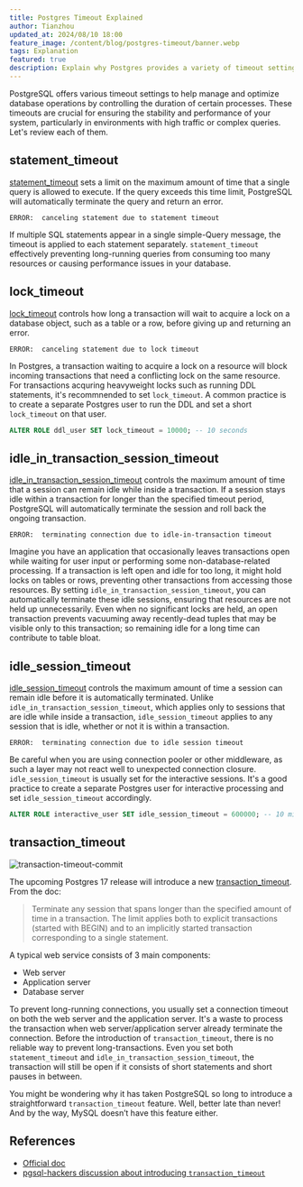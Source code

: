 ```yaml
---
title: Postgres Timeout Explained
author: Tianzhou
updated_at: 2024/08/10 18:00
feature_image: /content/blog/postgres-timeout/banner.webp
tags: Explanation
featured: true
description: Explain why Postgres provides a variety of timeout settings.
---
```


PostgreSQL offers various timeout settings to help manage and optimize database operations by controlling the duration of certain processes.
These timeouts are crucial for ensuring the stability and performance of your system, particularly in environments with high traffic or complex queries. Let's review each of them.

## statement_timeout

[statement_timeout](https://www.postgresql.org/docs/current/runtime-config-client.html#GUC-STATEMENT-TIMEOUT) sets a limit on the maximum amount of time that a single query is allowed to execute.
If the query exceeds this time limit, PostgreSQL will automatically terminate the query and return an error.

```plain
ERROR:  canceling statement due to statement timeout
```

If multiple SQL statements appear in a single simple-Query message, the timeout is applied to each statement separately. `statement_timeout` effectively preventing long-running queries from consuming too many resources or causing performance issues in your database.

## lock_timeout

[lock_timeout](https://www.postgresql.org/docs/current/runtime-config-client.html#GUC-LOCK-TIMEOUT) controls how long a transaction will wait to acquire a lock on a database object, such as a table or a row, before giving up and returning an error.

```plain
ERROR:  canceling statement due to lock timeout
```

In Postgres, a transaction waiting to acquire a lock on a resource will block incoming transactions that need a conflicting lock on the same resource. For transactions acquring heavyweight locks such as running DDL statements, it's recommnended to set `lock_timeout`. A common practice is to create a separate Postgres user to run the DDL and set a short `lock_timeout` on that user.

```sql
ALTER ROLE ddl_user SET lock_timeout = 10000; -- 10 seconds
```

## idle_in_transaction_session_timeout

[idle_in_transaction_session_timeout](https://www.postgresql.org/docs/current/runtime-config-client.html#GUC-IDLE-IN-TRANSACTION-SESSION-TIMEOUT) controls the maximum amount of time that a session can remain idle while inside a transaction. If a session stays idle within a transaction for longer than the specified timeout period, PostgreSQL will automatically terminate the session and roll back the ongoing transaction.

```plain
ERROR:  terminating connection due to idle-in-transaction timeout
```

Imagine you have an application that occasionally leaves transactions open while waiting for user input or performing some non-database-related processing. If a transaction is left open and idle for too long, it might hold locks on tables or rows, preventing other transactions from accessing those resources. By setting `idle_in_transaction_session_timeout`, you can automatically terminate these idle sessions, ensuring that resources are not held up unnecessarily. Even when no significant locks are held, an open transaction prevents vacuuming away recently-dead tuples that may be visible only to this transaction; so remaining idle for a long time can contribute to table bloat.

## idle_session_timeout

[idle_session_timeout](https://www.postgresql.org/docs/current/runtime-config-client.html#GUC-IDLE-SESSION-TIMEOUT) controls the maximum amount of time a session can remain idle before it is automatically terminated. Unlike `idle_in_transaction_session_timeout`, which applies only to sessions that are idle while inside a transaction, `idle_session_timeout` applies to any session that is idle, whether or not it is within a transaction.

```plain
ERROR:  terminating connection due to idle session timeout
```

Be careful when you are using connection pooler or other middleware, as such a layer may not react well to unexpected connection closure. `idle_session_timeout` is usually set for the interactive sessions. It's a good practice
to create a separate Postgres user for interactive processing and set `idle_session_timeout` accordingly.

```sql
ALTER ROLE interactive_user SET idle_session_timeout = 600000; -- 10 minutes
```

## transaction_timeout

![transaction-timeout-commit](/content/blog/postgres-timeout/transaction-timeout-commit.webp)

The upcoming Postgres 17 release will introduce a new [transaction_timeout](https://www.postgresql.org/docs/devel/runtime-config-client.html#GUC-TRANSACTION-TIMEOUT). From the doc:

> Terminate any session that spans longer than the specified amount of time in a transaction. The limit applies both to explicit transactions (started with BEGIN) and to an implicitly started transaction corresponding to a single statement.

A typical web service consists of 3 main components:

- Web server
- Application server
- Database server

To prevent long-running connections, you usually set a connection timeout on both the web server and the application server. It's a waste to process the transaction when web server/application server already terminate the connection. Before the introduction of `transaction_timeout`, there is no reliable way to prevent long-transactions. Even you set both `statement_timeout` and `idle_in_transaction_session_timeout`, the transaction will still
be open if it consists of short statements and short pauses in between.

You might be wondering why it has taken PostgreSQL so long to introduce a straightforward `transaction_timeout` feature. Well, better late than never! And by the way, MySQL doesn’t have this feature either.

## References

- [Official doc](https://www.postgresql.org/docs/current/runtime-config-client.html)
- [pgsql-hackers discussion about introducing `transaction_timeout`](https://www.postgresql.org/message-id/flat/f508267d1ba8f0bfd7b93181d10511dc%40oss.nttdata.com#2506da45ff92aaea65c30996fbf19c85)
